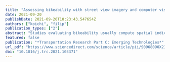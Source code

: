```yaml
---
title: "Assessing bikeability with street view imagery and computer vision"
date: 2021-09-20
publishDate: 2021-09-20T10:23:43.547654Z
authors: ["koichi", "filip"]
publication_types: ["2"]
abstract: "Studies evaluating bikeability usually compute spatial indicators shaping cycling conditions and conflate them in a quantitative index. Much research involves site visits or conventional geospatial approaches, and few studies have leveraged street view imagery (SVI) for conducting virtual audits. These have assessed a limited range of aspects, and not all have been automated using computer vision (CV). Furthermore, studies have not yet zeroed in on gauging the usability of these technologies thoroughly. We investigate, with experiments at a fine spatial scale and across multiple geographies (Singapore and Tokyo), whether we can use SVI and CV to assess bikeability comprehensively. Extending related work, we develop an exhaustive index of bikeability composed of 34 indicators. The results suggest that SVI and CV are adequate to evaluate bikeability in cities comprehensively. As they outperformed non-SVI counterparts by a wide margin, SVI indicators are also found to be superior in assessing urban bikeability and potentially can be used independently, replacing traditional techniques. However, the paper exposes some limitations, suggesting that the best way forward is combining both SVI and non-SVI approaches. The new bikeability index presents a contribution in transportation and urban analytics, and it is scalable to assess cycling appeal widely."
featured: false
publication: "*Transportation Research Part C: Emerging Technologies*"
url_pdf: "https://www.sciencedirect.com/science/article/pii/S0968090X21003739"
doi: "10.1016/j.trc.2021.103371"
---
```


